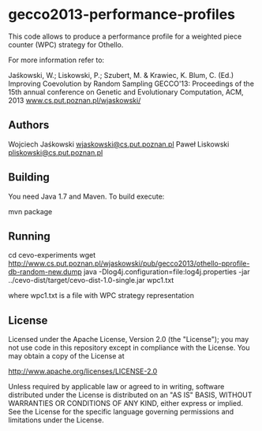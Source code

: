gecco2013-performance-profiles
==============================

This code allows to produce a performance profile for a weighted piece counter
(WPC) strategy for Othello.

For more information refer to:
 
Jaśkowski, W.; Liskowski, P.; Szubert, M. & Krawiec, K. Blum, C. (Ed.) 
Improving Coevolution by Random Sampling GECCO'13: Proceedings of the 15th 
annual conference on Genetic and Evolutionary Computation, ACM, 2013 
www.cs.put.poznan.pl/wjaskowski/


Authors
-------
Wojciech Jaśkowski <wjaskowski@cs.put.poznan.pl>
Paweł Liskowski <pliskowski@cs.put.poznan.pl>


Building
--------
You need Java 1.7 and Maven. To build execute:

mvn package


Running
-------
cd cevo-experiments
wget http://www.cs.put.poznan.pl/wjaskowski/pub/gecco2013/othello-pprofile-db-random-new.dump
java -Dlog4j.configuration=file:log4j.properties -jar ../cevo-dist/target/cevo-dist-1.0-single.jar wpc1.txt

where wpc1.txt is a file with WPC strategy representation


License
-------
Licensed under the Apache License, Version 2.0 (the "License");
you may not use code in this repository except in compliance with 
the License. You may obtain a copy of the License at

http://www.apache.org/licenses/LICENSE-2.0

Unless required by applicable law or agreed to in writing, software
distributed under the License is distributed on an "AS IS" BASIS,
WITHOUT WARRANTIES OR CONDITIONS OF ANY KIND, either express or implied.
See the License for the specific language governing permissions and
limitations under the License.
